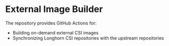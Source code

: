 External Image Builder
========

The repository provides GitHub Actions for:

- Building on-demand external CSI images
- Synchronizing Longhorn CSI repositories with the upstream repositories
